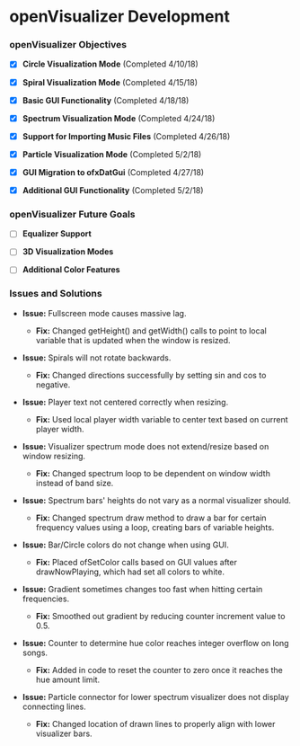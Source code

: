 # openVisualizer Development

### __openVisualizer Objectives__
- [x] __Circle Visualization Mode__ (Completed 4/10/18)

- [x] __Spiral Visualization Mode__ (Completed 4/15/18)

- [x] __Basic GUI Functionality__ (Completed 4/18/18)

- [x] __Spectrum Visualization Mode__ (Completed 4/24/18)

- [x] __Support for Importing Music Files__ (Completed 4/26/18)

- [x] __Particle Visualization Mode__ (Completed 5/2/18)

- [x] __GUI Migration to ofxDatGui__ (Completed 4/27/18)

- [x] __Additional GUI Functionality__ (Completed 5/2/18)

### __openVisualizer Future Goals__

- [ ] __Equalizer Support__

- [ ] __3D Visualization Modes__

- [ ] __Additional Color Features__

### __Issues and Solutions__
- __Issue:__ Fullscreen mode causes massive lag. 

  - __Fix:__ Changed getHeight() and getWidth() calls to point to local variable that is updated when the window is resized.
  
- __Issue:__ Spirals will not rotate backwards. 

  - __Fix:__ Changed directions successfully by setting sin and cos to negative.
  
- __Issue:__ Player text not centered correctly when resizing. 

  - __Fix:__ Used local player width variable to center text based on current player width.
  
- __Issue:__ Visualizer spectrum mode does not extend/resize based on window resizing. 

  - __Fix:__ Changed spectrum loop to be dependent on window width instead of band size.
  
- __Issue:__ Spectrum bars' heights do not vary as a normal visualizer should. 

  - __Fix:__ Changed spectrum draw method to draw a bar for certain frequency values using a loop, creating bars of variable heights.
  
- __Issue:__ Bar/Circle colors do not change when using GUI. 

  - __Fix:__ Placed ofSetColor calls based on GUI values after drawNowPlaying, which had set all colors to white.
  
- __Issue:__ Gradient sometimes changes too fast when hitting certain frequencies. 

  - __Fix:__ Smoothed out gradient by reducing counter increment value to 0.5.

- __Issue:__ Counter to determine hue color reaches integer overflow on long songs.

  - __Fix:__ Added in code to reset the counter to zero once it reaches the hue amount limit.

- __Issue:__ Particle connector for lower spectrum visualizer does not display connecting lines.

  - __Fix:__ Changed location of drawn lines to properly align with lower visualizer bars.
